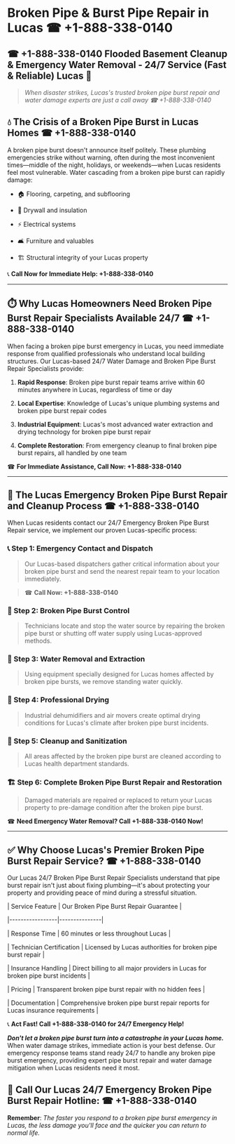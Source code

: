 # Broken Pipe & Burst Pipe Repair in Lucas ☎ +1-888-338-0140  
## ☎ +1-888-338-0140 Flooded Basement Cleanup & Emergency Water Removal - 24/7 Service (Fast & Reliable) Lucas 🚨  

> *When disaster strikes, Lucas's trusted broken pipe burst repair and water damage experts are just a call away ☎ +1-888-338-0140*  

## 💧 The Crisis of a Broken Pipe Burst in Lucas Homes ☎ +1-888-338-0140  

A broken pipe burst doesn't announce itself politely. These plumbing emergencies strike without warning, often during the most inconvenient times—middle of the night, holidays, or weekends—when Lucas residents feel most vulnerable. Water cascading from a broken pipe burst can rapidly damage:  

* 🏠 Flooring, carpeting, and subflooring  
* 🧱 Drywall and insulation  
* ⚡ Electrical systems  
* 🛋️ Furniture and valuables  
* 🏗️ Structural integrity of your Lucas property  

📞 **Call Now for Immediate Help: +1-888-338-0140**  

---  

## ⏱️ Why Lucas Homeowners Need Broken Pipe Burst Repair Specialists Available 24/7 ☎ +1-888-338-0140  

When facing a broken pipe burst emergency in Lucas, you need immediate response from qualified professionals who understand local building structures. Our Lucas-based 24/7 Water Damage and Broken Pipe Burst Repair Specialists provide:  

1. **Rapid Response**: Broken pipe burst repair teams arrive within 60 minutes anywhere in Lucas, regardless of time or day  
2. **Local Expertise**: Knowledge of Lucas's unique plumbing systems and broken pipe burst repair codes  
3. **Industrial Equipment**: Lucas's most advanced water extraction and drying technology for broken pipe burst repair  
4. **Complete Restoration**: From emergency cleanup to final broken pipe burst repairs, all handled by one team  

☎ **For Immediate Assistance, Call Now: +1-888-338-0140**  

---  

## 🔧 The Lucas Emergency Broken Pipe Burst Repair and Cleanup Process ☎ +1-888-338-0140  

When Lucas residents contact our 24/7 Emergency Broken Pipe Burst Repair service, we implement our proven Lucas-specific process:  

### 📞 Step 1: Emergency Contact and Dispatch  
> Our Lucas-based dispatchers gather critical information about your broken pipe burst and send the nearest repair team to your location immediately.  
> ☎ **Call Now: +1-888-338-0140**  

### 🚿 Step 2: Broken Pipe Burst Control  
> Technicians locate and stop the water source by repairing the broken pipe burst or shutting off water supply using Lucas-approved methods.  

### 🌊 Step 3: Water Removal and Extraction  
> Using equipment specially designed for Lucas homes affected by broken pipe bursts, we remove standing water quickly.  

### 💨 Step 4: Professional Drying  
> Industrial dehumidifiers and air movers create optimal drying conditions for Lucas's climate after broken pipe burst incidents.  

### 🧼 Step 5: Cleanup and Sanitization  
> All areas affected by the broken pipe burst are cleaned according to Lucas health department standards.  

### 🏗️ Step 6: Complete Broken Pipe Burst Repair and Restoration  
> Damaged materials are repaired or replaced to return your Lucas property to pre-damage condition after the broken pipe burst.  

☎ **Need Emergency Water Removal? Call +1-888-338-0140 Now!**  

---  

## ✅ Why Choose Lucas's Premier Broken Pipe Burst Repair Service? ☎ +1-888-338-0140  

Our Lucas 24/7 Broken Pipe Burst Repair Specialists understand that pipe burst repair isn't just about fixing plumbing—it's about protecting your property and providing peace of mind during a stressful situation.  

| Service Feature | Our Broken Pipe Burst Repair Guarantee |  
|-----------------|---------------|  
| Response Time | 60 minutes or less throughout Lucas |  
| Technician Certification | Licensed by Lucas authorities for broken pipe burst repair |  
| Insurance Handling | Direct billing to all major providers in Lucas for broken pipe burst incidents |  
| Pricing | Transparent broken pipe burst repair with no hidden fees |  
| Documentation | Comprehensive broken pipe burst repair reports for Lucas insurance requirements |  

📞 **Act Fast! Call +1-888-338-0140 for 24/7 Emergency Help!**  

***Don't let a broken pipe burst turn into a catastrophe in your Lucas home.*** When water damage strikes, immediate action is your best defense. Our emergency response teams stand ready 24/7 to handle any broken pipe burst emergency, providing expert pipe burst repair and water damage mitigation when Lucas residents need it most.  

## 📱 Call Our Lucas 24/7 Emergency Broken Pipe Burst Repair Hotline: ☎ +1-888-338-0140  

**Remember**: *The faster you respond to a broken pipe burst emergency in Lucas, the less damage you'll face and the quicker you can return to normal life.*